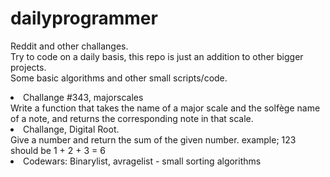 # dailyprogrammer
Reddit and other challanges.<br>
Try to code on a daily basis, this repo is just an addition to other bigger projects.<br>
Some basic algorithms and other small scripts/code.

<li> Challange #343, majorscales<br>
     Write a function that takes the name of a major scale and the solfège name of a note, and returns the corresponding note in that          scale. </li>
<li> Challange, Digital Root.<br>
     Give a number and return the sum of the given number. example; 123 should be 1 + 2 + 3 = 6 </li>
<li> Codewars: Binarylist, avragelist - small sorting algorithms </li>
